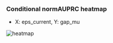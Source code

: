 ### Conditional normAUPRC heatmap

- X: eps_current, Y: gap_mu

![heatmap](/home/elicer/project_0814_2/results/20250814-090611/holdout/conditional_heatmap_eps_current_vs_gap_mu.png)
